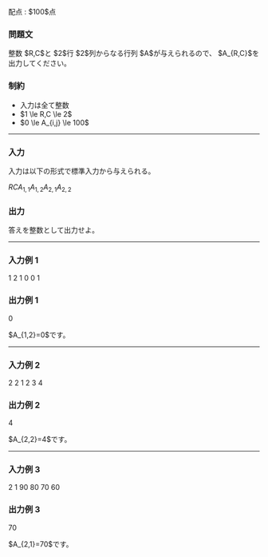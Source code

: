 
<div>

<span>

<span>

<p>
配点 : $100$点
</p>

<div>

<section>

### **問題文**

<p>
整数 $R,C$と $2$行 $2$列からなる行列 $A$が与えられるので、 $A_{R,C}$を出力してください。
</p>

</section>

</div>

<div>

<section>

### **制約**

<ul>

<li>
入力は全て整数
</li>

<li>
$1 \le R,C \le 2$
</li>

<li>
$0 \le A_{i,j} \le 100$
</li>

</ul>

</section>

</div>

---

<div>

<div>

<section>

### **入力**

<p>
入力は以下の形式で標準入力から与えられる。
</p>

<div>

$R$$C$$A_{1,1}$$A_{1,2}$$A_{2,1}$$A_{2,2}$
</div>

</section>

</div>

<div>

<section>

### **出力**

<p>
答えを整数として出力せよ。
</p>

</section>

</div>

</div>

---

<div>

<section>

### **入力例 1**

<div>

1 2
1 0
0 1

</div>

</section>

</div>

<div>

<section>

### **出力例 1**

<div>

0

</div>

<p>
$A_{1,2}=0$です。
</p>

</section>

</div>

---

<div>

<section>

### **入力例 2**

<div>

2 2
1 2
3 4

</div>

</section>

</div>

<div>

<section>

### **出力例 2**

<div>

4

</div>

<p>
$A_{2,2}=4$です。
</p>

</section>

</div>

---

<div>

<section>

### **入力例 3**

<div>

2 1
90 80
70 60

</div>

</section>

</div>

<div>

<section>

### **出力例 3**

<div>

70

</div>

<p>
$A_{2,1}=70$です。
</p>

</section>

</div>

</span>

</span>

</div>
